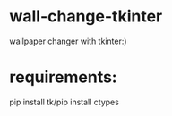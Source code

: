 # wall-change-tkinter
wallpaper changer with tkinter:)
# requirements:
pip install tk/pip install ctypes
